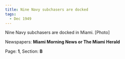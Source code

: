 ```yaml
---  
title: Nine Navy subchasers are docked  
tags:  
  - Dec 1949  
---  
```

  
Nine Navy subchasers are docked in Miami. [Photo]  
  
Newspapers: **Miami Morning News or The Miami Herald**  
  
Page: **1**, Section: **B** 
